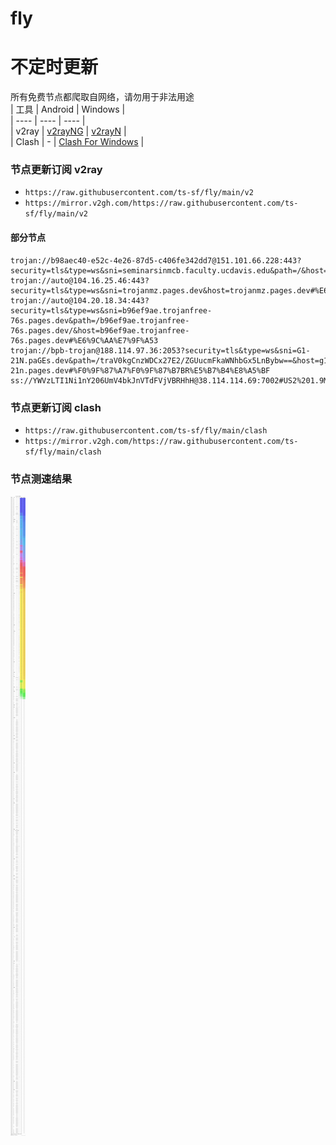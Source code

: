 # fly
# 不定时更新
所有免费节点都爬取自网络，请勿用于非法用途  
|  工具  | Android  | Windows  |  
|  ----  | ----   | ----  |  
| v2ray  | [v2rayNG](https://github.com/2dust/v2rayNG/releases) | [v2rayN](https://github.com/2dust/v2rayN/releases) |  
| Clash  | - | [Clash For Windows](https://github.com/2dust/clashN/releases) | 
  
### 节点更新订阅  v2ray
- `https://raw.githubusercontent.com/ts-sf/fly/main/v2`  
- `https://mirror.v2gh.com/https://raw.githubusercontent.com/ts-sf/fly/main/v2`  

#### 部分节点  
``` 
trojan://b98aec40-e52c-4e26-87d5-c406fe342dd7@151.101.66.228:443?security=tls&type=ws&sni=seminarsinmcb.faculty.ucdavis.edu&path=/&host=example.ir#US
trojan://auto@104.16.25.46:443?security=tls&type=ws&sni=trojanmz.pages.dev&host=trojanmz.pages.dev#%E6%9C%AA%E7%9F%A52
trojan://auto@104.20.18.34:443?security=tls&type=ws&sni=b96ef9ae.trojanfree-76s.pages.dev&path=/b96ef9ae.trojanfree-76s.pages.dev/&host=b96ef9ae.trojanfree-76s.pages.dev#%E6%9C%AA%E7%9F%A53
trojan://bpb-trojan@188.114.97.36:2053?security=tls&type=ws&sni=G1-21N.paGEs.dev&path=/traV0kgCnzWDCx27E2/ZGUucmFkaWNhbGx5LnBybw==&host=g1-21n.pages.dev#%F0%9F%87%A7%F0%9F%87%B7BR%E5%B7%B4%E8%A5%BF
ss://YWVzLTI1Ni1nY206UmV4bkJnVTdFVjVBRHhH@38.114.114.69:7002#US2%201.9MB%2Fs
```
### 节点更新订阅  clash
- `https://raw.githubusercontent.com/ts-sf/fly/main/clash`  
- `https://mirror.v2gh.com/https://raw.githubusercontent.com/ts-sf/fly/main/clash`  

### 节点测速结果
![image](traffic.png)
